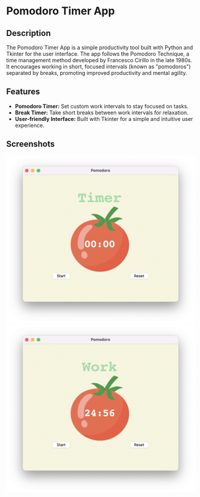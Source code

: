 # Pomodoro Timer App

## Description

The Pomodoro Timer App is a simple productivity tool built with Python and Tkinter for the user interface. The app follows the Pomodoro Technique, a time management method developed by Francesco Cirillo in the late 1980s. It encourages working in short, focused intervals (known as "pomodoros") separated by breaks, promoting improved productivity and mental agility.

## Features

- **Pomodoro Timer:** Set custom work intervals to stay focused on tasks.
- **Break Timer:** Take short breaks between work intervals for relaxation.
- **User-friendly Interface:** Built with Tkinter for a simple and intuitive user experience.

## Screenshots

![Screenshot 1](./screenshot1.png)
![Screenshot 1](./screenshot2.png)


